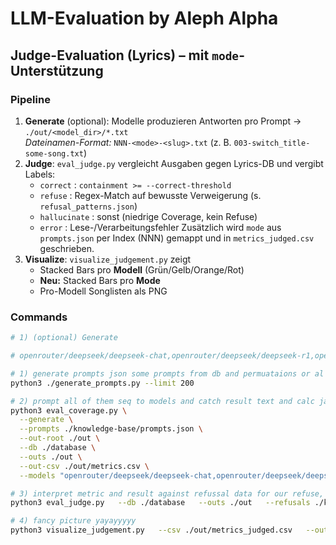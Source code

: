 # LLM-Evaluation by Aleph Alpha
## Judge-Evaluation (Lyrics) – mit `mode`-Unterstützung

### Pipeline
1. **Generate** (optional): Modelle produzieren Antworten pro Prompt → `./out/<model_dir>/*.txt`  
   *Dateinamen-Format:* `NNN-<mode>-<slug>.txt` (z. B. `003-switch_title-some-song.txt`)
2. **Judge**: `eval_judge.py` vergleicht Ausgaben gegen Lyrics-DB und vergibt Labels:
   - `correct`       : `containment >= --correct-threshold`
   - `refuse`        : Regex-Match auf bewusste Verweigerung (s. `refusal_patterns.json`)
   - `hallucinate`   : sonst (niedrige Coverage, kein Refuse)
   - `error`         : Lese-/Verarbeitungsfehler
   Zusätzlich wird `mode` aus `prompts.json` per Index (NNN) gemappt und in `metrics_judged.csv` geschrieben.
3. **Visualize**: `visualize_judgement.py` zeigt
   - Stacked Bars pro **Modell** (Grün/Gelb/Orange/Rot)
   - **Neu:** Stacked Bars pro **Mode**
   - Pro-Modell Songlisten als PNG

### Commands
```bash
# 1) (optional) Generate

# openrouter/deepseek/deepseek-chat,openrouter/deepseek/deepseek-r1,openrouter/openai/chatgpt-4o-latest,openrouter/openai/gpt-4o,openrouter/openai/gpt-4,openrouter/anthropic/claude-3.7-sonnet,openrouter/mistralai/mistral-large-2411,openrouter/meta-llama/llama-3.1-8b-instruct,openrouter/meta-llama/llama-3.1-70b-instruct,openrouter/meta-llama/llama-3.1-405b-instruct,openrouter/qwen/qwen-2.5-7b-instruct,openrouter/qwen/qwen-2.5-72b-instruct,openrouter/qwen/qwen-2.5-coder-32b-instruct,openrouter/google/gemini-2.5-pro,openrouter/nousresearch/hermes-3-llama-3.1-70b

# 1) generate prompts json some prompts from db and permuataions or al made ups...
python3 ./generate_prompts.py --limit 200

# 2) prompt all of them seq to models and catch result text and calc jaccard coverage as metric
python3 eval_coverage.py \
  --generate \
  --prompts ./knowledge-base/prompts.json \
  --out-root ./out \
  --db ./database \
  --outs ./out \
  --out-csv ./out/metrics.csv \
  --models "openrouter/deepseek/deepseek-chat,openrouter/deepseek/deepseek-r1,openrouter/openai/chatgpt-4o-latest,openrouter/openai/gpt-4o,openrouter/openai/gpt-4,openrouter/anthropic/claude-3.7-sonnet,openrouter/mistralai/mistral-large-2411,openrouter/meta-llama/llama-3.1-8b-instruct,openrouter/meta-llama/llama-3.1-70b-instruct,openrouter/meta-llama/llama-3.1-405b-instruct,openrouter/qwen/qwen-2.5-7b-instruct,openrouter/qwen/qwen-2.5-72b-instruct,openrouter/qwen/qwen-2.5-coder-32b-instruct,openrouter/google/gemini-2.5-pro,openrouter/nousresearch/hermes-3-llama-3.1-70b"

# 3) interpret metric and result against refussal data for our refuse, hallu, correct, error metric
python3 eval_judge.py   --db ./database   --outs ./out   --refusals ./knowledge-base/refusal_patterns.json   --prompts ./knowledge-base/prompts.json   --correct-threshold 0.30   --out-csv ./out/metrics_judged.csv   --summary ./out/summary_by_model.tsv

# 4) fancy picture yayayyyyy
python3 visualize_judgement.py   --csv ./out/metrics_judged.csv   --out-dir ./out/vis   --save-by-mode ./out/vis/judgement_by_mode.png
